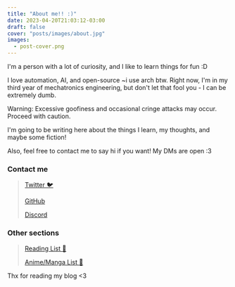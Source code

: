 ```yaml
---
title: "About me!! :)"
date: 2023-04-20T21:03:12-03:00
draft: false
cover: "posts/images/about.jpg"
images:
  - post-cover.png
---
```

I'm a person with a lot of curiosity, and I like to learn things for fun :D

I love automation, AI, and open-source ~i use arch btw. Right now, I'm in my third year of mechatronics engineering, but don't let that fool you - I can be extremely dumb.

Warning: Excessive goofiness and occasional cringe attacks may occur. Proceed with caution. 

I'm going to be writing here about the things I learn, my thoughts, and maybe some fiction!

Also, feel free to contact me to say hi if you want! My DMs are open :3


### Contact me
>[Twitter 🐦](https://x.com/samsyntaxerror)
>
>[GitHub](https://github.com/sama64)
>
>[Discord](https://discordapp.com/users/448612323586736129)

### Other sections
>[Reading List 📖](/reading-list/)
>
>[Anime/Manga List 🍜](/anime-manga-list/)

Thx for reading my blog <3